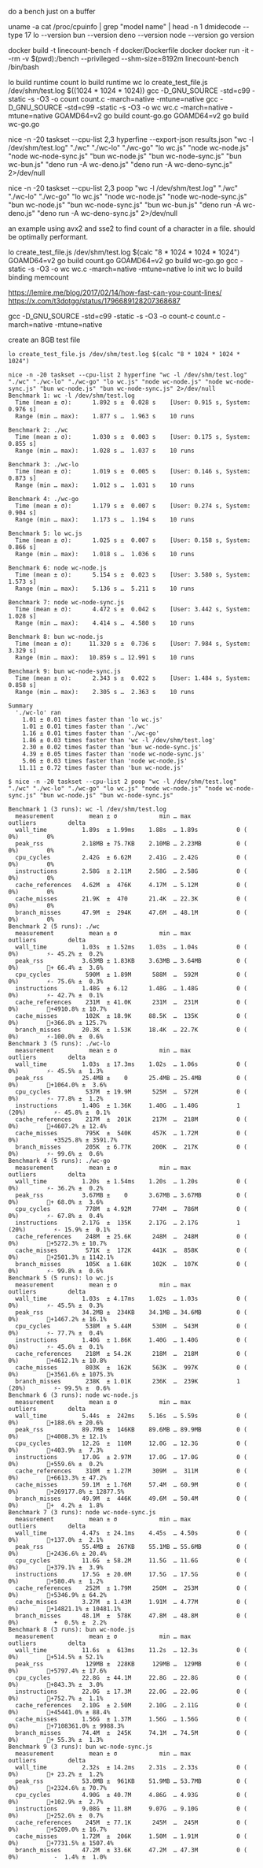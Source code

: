 do a bench just on a buffer

uname -a
cat /proc/cpuinfo | grep "model name" | head -n 1
dmidecode --type 17
lo --version
bun --version
deno --version
node --version
go version


docker build -t linecount-bench -f docker/Dockerfile docker
docker run -it --rm -v $(pwd):/bench --privileged --shm-size=8192m linecount-bench /bin/bash

lo build runtime count
lo build runtime wc
lo create_test_file.js /dev/shm/test.log $((1024 * 1024 * 1024))
gcc -D_GNU_SOURCE -std=c99 -static -s -O3 -o count count.c -march=native -mtune=native
gcc -D_GNU_SOURCE -std=c99 -static -s -O3 -o wc wc.c -march=native -mtune=native
GOAMD64=v2 go build count-go.go
GOAMD64=v2 go build wc-go.go


nice -n -20 taskset --cpu-list 2,3 hyperfine --export-json results.json "wc -l /dev/shm/test.log" "./wc" "./wc-lo" "./wc-go" "lo wc.js" "node wc-node.js" "node wc-node-sync.js" "bun wc-node.js" "bun wc-node-sync.js" "bun wc-bun.js" "deno run -A wc-deno.js" "deno run -A wc-deno-sync.js" 2>/dev/null

nice -n -20 taskset --cpu-list 2,3 poop "wc -l /dev/shm/test.log" "./wc" "./wc-lo" "./wc-go" "lo wc.js" "node wc-node.js" "node wc-node-sync.js" "bun wc-node.js" "bun wc-node-sync.js" "bun wc-bun.js" "deno run -A wc-deno.js" "deno run -A wc-deno-sync.js" 2>/dev/null



an example using avx2 and sse2 to find count of a character in a file. should be optimally performant.

lo create_test_file.js /dev/shm/test.log $(calc "8 * 1024 * 1024 * 1024")
GOAMD64=v2 go build count.go
GOAMD64=v2 go build wc-go.go
gcc -static -s -O3 -o wc wc.c -march=native -mtune=native
lo init wc
lo build binding memcount

https://lemire.me/blog/2017/02/14/how-fast-can-you-count-lines/
https://x.com/t3dotgg/status/1796689128207368687

gcc -D_GNU_SOURCE -std=c99 -static -s -O3 -o count-c count.c -march=native -mtune=native

create an 8GB test file

```shell
lo create_test_file.js /dev/shm/test.log $(calc "8 * 1024 * 1024 * 1024")
```

```shell
nice -n -20 taskset --cpu-list 2 hyperfine "wc -l /dev/shm/test.log" "./wc" "./wc-lo" "./wc-go" "lo wc.js" "node wc-node.js" "node wc-node-sync.js" "bun wc-node.js" "bun wc-node-sync.js" 2>/dev/null
Benchmark 1: wc -l /dev/shm/test.log
  Time (mean ± σ):      1.892 s ±  0.028 s    [User: 0.915 s, System: 0.976 s]
  Range (min … max):    1.877 s …  1.963 s    10 runs
 
Benchmark 2: ./wc
  Time (mean ± σ):      1.030 s ±  0.003 s    [User: 0.175 s, System: 0.855 s]
  Range (min … max):    1.028 s …  1.037 s    10 runs
 
Benchmark 3: ./wc-lo
  Time (mean ± σ):      1.019 s ±  0.005 s    [User: 0.146 s, System: 0.873 s]
  Range (min … max):    1.012 s …  1.031 s    10 runs
 
Benchmark 4: ./wc-go
  Time (mean ± σ):      1.179 s ±  0.007 s    [User: 0.274 s, System: 0.904 s]
  Range (min … max):    1.173 s …  1.194 s    10 runs
 
Benchmark 5: lo wc.js
  Time (mean ± σ):      1.025 s ±  0.007 s    [User: 0.158 s, System: 0.866 s]
  Range (min … max):    1.018 s …  1.036 s    10 runs
 
Benchmark 6: node wc-node.js
  Time (mean ± σ):      5.154 s ±  0.023 s    [User: 3.580 s, System: 1.573 s]
  Range (min … max):    5.136 s …  5.211 s    10 runs
 
Benchmark 7: node wc-node-sync.js
  Time (mean ± σ):      4.472 s ±  0.042 s    [User: 3.442 s, System: 1.028 s]
  Range (min … max):    4.414 s …  4.580 s    10 runs
 
Benchmark 8: bun wc-node.js
  Time (mean ± σ):     11.320 s ±  0.736 s    [User: 7.984 s, System: 3.329 s]
  Range (min … max):   10.859 s … 12.991 s    10 runs
 
Benchmark 9: bun wc-node-sync.js
  Time (mean ± σ):      2.343 s ±  0.022 s    [User: 1.484 s, System: 0.858 s]
  Range (min … max):    2.305 s …  2.363 s    10 runs
 
Summary
  './wc-lo' ran
    1.01 ± 0.01 times faster than 'lo wc.js'
    1.01 ± 0.01 times faster than './wc'
    1.16 ± 0.01 times faster than './wc-go'
    1.86 ± 0.03 times faster than 'wc -l /dev/shm/test.log'
    2.30 ± 0.02 times faster than 'bun wc-node-sync.js'
    4.39 ± 0.05 times faster than 'node wc-node-sync.js'
    5.06 ± 0.03 times faster than 'node wc-node.js'
   11.11 ± 0.72 times faster than 'bun wc-node.js'
```

```shell
$ nice -n -20 taskset --cpu-list 2 poop "wc -l /dev/shm/test.log" "./wc" "./wc-lo" "./wc-go" "lo wc.js" "node wc-node.js" "node wc-node-sync.js" "bun wc-node.js" "bun wc-node-sync.js"

Benchmark 1 (3 runs): wc -l /dev/shm/test.log
  measurement          mean ± σ            min … max           outliers         delta
  wall_time          1.89s  ± 1.99ms    1.88s  … 1.89s           0 ( 0%)        0%
  peak_rss           2.18MB ± 75.7KB    2.10MB … 2.23MB          0 ( 0%)        0%
  cpu_cycles         2.42G  ± 6.62M     2.41G  … 2.42G           0 ( 0%)        0%
  instructions       2.58G  ± 2.11M     2.58G  … 2.58G           0 ( 0%)        0%
  cache_references   4.62M  ±  476K     4.17M  … 5.12M           0 ( 0%)        0%
  cache_misses       21.9K  ±  470      21.4K  … 22.3K           0 ( 0%)        0%
  branch_misses      47.9M  ±  294K     47.6M  … 48.1M           0 ( 0%)        0%
Benchmark 2 (5 runs): ./wc
  measurement          mean ± σ            min … max           outliers         delta
  wall_time          1.03s  ± 1.52ms    1.03s  … 1.04s           0 ( 0%)        ⚡- 45.2% ±  0.2%
  peak_rss           3.63MB ± 1.83KB    3.63MB … 3.64MB          0 ( 0%)        💩+ 66.4% ±  3.6%
  cpu_cycles          590M  ± 1.89M      588M  …  592M           0 ( 0%)        ⚡- 75.6% ±  0.3%
  instructions       1.48G  ± 6.12      1.48G  … 1.48G           0 ( 0%)        ⚡- 42.7% ±  0.1%
  cache_references    231M  ± 41.0K      231M  …  231M           0 ( 0%)        💩+4910.8% ± 10.7%
  cache_misses        102K  ± 18.9K     88.5K  …  135K           0 ( 0%)        💩+366.8% ± 125.7%
  branch_misses      20.3K  ± 1.53K     18.4K  … 22.7K           0 ( 0%)        ⚡-100.0% ±  0.6%
Benchmark 3 (5 runs): ./wc-lo
  measurement          mean ± σ            min … max           outliers         delta
  wall_time          1.03s  ± 17.3ms    1.02s  … 1.06s           0 ( 0%)        ⚡- 45.5% ±  1.3%
  peak_rss           25.4MB ±    0      25.4MB … 25.4MB          0 ( 0%)        💩+1064.0% ±  3.6%
  cpu_cycles          537M  ± 19.9M      525M  …  572M           0 ( 0%)        ⚡- 77.8% ±  1.2%
  instructions       1.40G  ± 1.36K     1.40G  … 1.40G           1 (20%)        ⚡- 45.8% ±  0.1%
  cache_references    217M  ±  201K      217M  …  218M           0 ( 0%)        💩+4607.2% ± 12.4%
  cache_misses        795K  ±  540K      457K  … 1.72M           0 ( 0%)          +3525.8% ± 3591.7%
  branch_misses       205K  ± 6.77K      200K  …  217K           0 ( 0%)        ⚡- 99.6% ±  0.6%
Benchmark 4 (5 runs): ./wc-go
  measurement          mean ± σ            min … max           outliers         delta
  wall_time          1.20s  ± 1.54ms    1.20s  … 1.20s           0 ( 0%)        ⚡- 36.2% ±  0.2%
  peak_rss           3.67MB ±    0      3.67MB … 3.67MB          0 ( 0%)        💩+ 68.0% ±  3.6%
  cpu_cycles          778M  ± 4.92M      774M  …  786M           0 ( 0%)        ⚡- 67.8% ±  0.4%
  instructions       2.17G  ±  135K     2.17G  … 2.17G           1 (20%)        ⚡- 15.9% ±  0.1%
  cache_references    248M  ± 25.6K      248M  …  248M           0 ( 0%)        💩+5272.3% ± 10.7%
  cache_misses        571K  ±  172K      441K  …  858K           0 ( 0%)        💩+2501.3% ± 1142.1%
  branch_misses       105K  ± 1.68K      102K  …  107K           0 ( 0%)        ⚡- 99.8% ±  0.6%
Benchmark 5 (5 runs): lo wc.js
  measurement          mean ± σ            min … max           outliers         delta
  wall_time          1.03s  ± 4.17ms    1.02s  … 1.03s           0 ( 0%)        ⚡- 45.5% ±  0.3%
  peak_rss           34.2MB ±  234KB    34.1MB … 34.6MB          0 ( 0%)        💩+1467.2% ± 16.1%
  cpu_cycles          538M  ± 5.44M      530M  …  543M           0 ( 0%)        ⚡- 77.7% ±  0.4%
  instructions       1.40G  ± 1.86K     1.40G  … 1.40G           0 ( 0%)        ⚡- 45.6% ±  0.1%
  cache_references    218M  ± 54.2K      218M  …  218M           0 ( 0%)        💩+4612.1% ± 10.8%
  cache_misses        803K  ±  162K      563K  …  997K           0 ( 0%)        💩+3561.6% ± 1075.3%
  branch_misses       238K  ± 1.01K      236K  …  239K           1 (20%)        ⚡- 99.5% ±  0.6%
Benchmark 6 (3 runs): node wc-node.js
  measurement          mean ± σ            min … max           outliers         delta
  wall_time          5.44s  ±  242ms    5.16s  … 5.59s           0 ( 0%)        💩+188.6% ± 20.6%
  peak_rss           89.7MB ±  146KB    89.6MB … 89.9MB          0 ( 0%)        💩+4008.3% ± 12.1%
  cpu_cycles         12.2G  ±  110M     12.0G  … 12.3G           0 ( 0%)        💩+403.9% ±  7.3%
  instructions       17.0G  ± 2.97M     17.0G  … 17.0G           0 ( 0%)        💩+559.6% ±  0.2%
  cache_references    310M  ± 1.27M      309M  …  311M           0 ( 0%)        💩+6613.3% ± 47.2%
  cache_misses       59.1M  ± 1.76M     57.4M  … 60.9M           0 ( 0%)        💩+269177.8% ± 12877.5%
  branch_misses      49.9M  ±  446K     49.6M  … 50.4M           0 ( 0%)        💩+  4.2% ±  1.8%
Benchmark 7 (3 runs): node wc-node-sync.js
  measurement          mean ± σ            min … max           outliers         delta
  wall_time          4.47s  ± 24.1ms    4.45s  … 4.50s           0 ( 0%)        💩+137.0% ±  2.1%
  peak_rss           55.4MB ±  267KB    55.1MB … 55.6MB          0 ( 0%)        💩+2436.6% ± 20.4%
  cpu_cycles         11.6G  ± 58.2M     11.5G  … 11.6G           0 ( 0%)        💩+379.1% ±  3.9%
  instructions       17.5G  ± 20.0M     17.5G  … 17.5G           0 ( 0%)        💩+580.4% ±  1.2%
  cache_references    252M  ± 1.79M      250M  …  253M           0 ( 0%)        💩+5346.9% ± 64.2%
  cache_misses       3.27M  ± 1.43M     1.91M  … 4.77M           0 ( 0%)        💩+14821.1% ± 10481.1%
  branch_misses      48.1M  ±  578K     47.8M  … 48.8M           0 ( 0%)          +  0.5% ±  2.2%
Benchmark 8 (3 runs): bun wc-node.js
  measurement          mean ± σ            min … max           outliers         delta
  wall_time          11.6s  ±  613ms    11.2s  … 12.3s           0 ( 0%)        💩+514.5% ± 52.1%
  peak_rss            129MB ±  228KB     129MB …  129MB          0 ( 0%)        💩+5797.4% ± 17.6%
  cpu_cycles         22.8G  ± 44.1M     22.8G  … 22.8G           0 ( 0%)        💩+843.3% ±  3.0%
  instructions       22.0G  ± 17.3M     22.0G  … 22.0G           0 ( 0%)        💩+752.7% ±  1.1%
  cache_references   2.10G  ± 2.50M     2.10G  … 2.11G           0 ( 0%)        💩+45441.0% ± 88.4%
  cache_misses       1.56G  ± 1.37M     1.56G  … 1.56G           0 ( 0%)        💩+7108361.0% ± 9988.3%
  branch_misses      74.4M  ±  245K     74.1M  … 74.5M           0 ( 0%)        💩+ 55.3% ±  1.3%
Benchmark 9 (3 runs): bun wc-node-sync.js
  measurement          mean ± σ            min … max           outliers         delta
  wall_time          2.32s  ± 14.2ms    2.31s  … 2.33s           0 ( 0%)        💩+ 23.2% ±  1.2%
  peak_rss           53.0MB ±  961KB    51.9MB … 53.7MB          0 ( 0%)        💩+2324.6% ± 70.7%
  cpu_cycles         4.90G  ± 40.7M     4.86G  … 4.93G           0 ( 0%)        💩+102.9% ±  2.7%
  instructions       9.08G  ± 11.8M     9.07G  … 9.10G           0 ( 0%)        💩+252.6% ±  0.7%
  cache_references    245M  ± 77.1K      245M  …  245M           0 ( 0%)        💩+5209.0% ± 16.7%
  cache_misses       1.72M  ±  206K     1.50M  … 1.91M           0 ( 0%)        💩+7731.5% ± 1507.4%
  branch_misses      47.2M  ± 33.6K     47.2M  … 47.3M           0 ( 0%)          -  1.4% ±  1.0%
```
